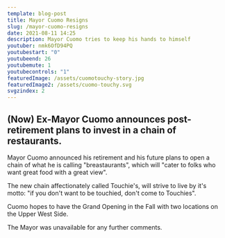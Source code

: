 ```yaml
---
template: blog-post
title: Mayor Cuomo Resigns
slug: /mayor-cuomo-resigns
date: 2021-08-11 14:25
description: Mayor Cuomo tries to keep his hands to himself
youtuber: nmk6OfD94PQ
youtubestart: "0"
youtubeend: 26
youtubemute: 1
youtubecontrols: "1"
featuredImage: /assets/cuomotouchy-story.jpg
featuredImage2: /assets/cuomo-touchy.svg
svgzindex: 2
---
```


## (Now) Ex-Mayor Cuomo announces post-retirement plans to invest in a chain of restaurants.

Mayor Cuomo announced his retirement and his future plans to open a chain of what he is calling "breastaurants", which will "cater to folks who want great food with a great view". 

The new chain affectionately called Touchie's, will strive to live by it's motto: "if you don't want to be touchied, don't come to Touchies". 

Cuomo hopes to have the Grand Opening in the Fall with two locations on the Upper West Side. 

The Mayor was unavailable for any further comments.




